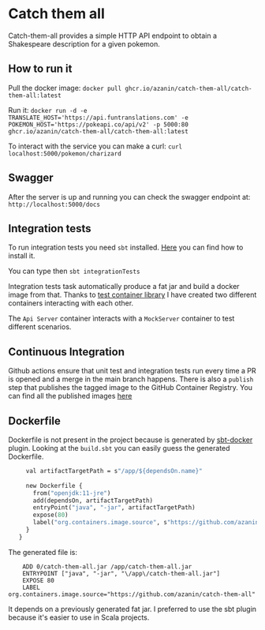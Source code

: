 # Catch them all

Catch-them-all provides a simple HTTP API endpoint to obtain a Shakespeare description for a given pokemon.

## How to run it

Pull the docker image:
```docker pull ghcr.io/azanin/catch-them-all/catch-them-all:latest```

Run it:
 ```docker run -d -e TRANSLATE_HOST='https://api.funtranslations.com' -e POKEMON_HOST='https://pokeapi.co/api/v2' -p 5000:80 ghcr.io/azanin/catch-them-all/catch-them-all:latest```

To interact with the service you can make a curl:
```curl localhost:5000/pokemon/charizard```

## Swagger 
After the server is up and running you can check the swagger endpoint at:
```http://localhost:5000/docs```

## Integration tests
To run integration tests you need `sbt` installed. 
[Here](https://www.scala-sbt.org/1.x/docs/Setup.html) you can find how to install it.

You can type then `sbt integrationTests`

Integration tests task automatically produce a fat jar and build a docker image from that.
Thanks to [test container library](https://github.com/testcontainers/testcontainers-scala)
I have created two different containers interacting with each other.

The `Api Server` container ìnteracts with a `MockServer` container to test different scenarios.

## Continuous Integration
Github actions ensure that unit test and integration tests run every time a PR is opened and a merge in the main branch happens.
There is also a `publish` step that publishes the tagged image to the GitHub Container Registry.
You can find all the published images [here](https://github.com/users/azanin/packages/container/package/catch-them-all%2Fcatch-them-all)

## Dockerfile
Dockerfile is not present in the project because is generated by [sbt-docker](https://github.com/marcuslonnberg/sbt-docker) plugin.
Looking at the `build.sbt` you can easily guess the generated Dockerfile.

```def dockerFile(dependsOn: File) = {
     val artifactTargetPath = s"/app/${dependsOn.name}"
   
     new Dockerfile {
       from("openjdk:11-jre")
       add(dependsOn, artifactTargetPath)
       entryPoint("java", "-jar", artifactTargetPath)
       expose(80)
       label("org.containers.image.source", s"https://github.com/azanin/${projectName}")
     }
   }
```
The generated file is:
````FROM openjdk:11-jre
    ADD 0/catch-them-all.jar /app/catch-them-all.jar
    ENTRYPOINT ["java", "-jar", "\/app\/catch-them-all.jar"]
    EXPOSE 80
    LABEL org.containers.image.source="https://github.com/azanin/catch-them-all"
````

It depends on a previously generated fat jar.
I preferred to use the sbt plugin because it's easier to use in Scala projects.
